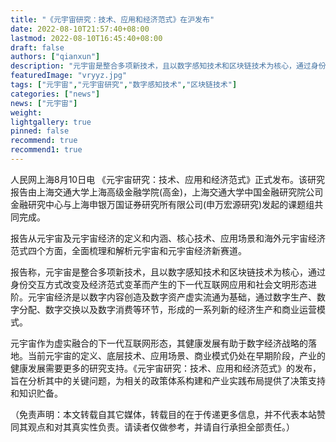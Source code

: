 ```yaml
---
title: "《元宇宙研究：技术、应用和经济范式》在沪发布"
date: 2022-08-10T21:57:40+08:00
lastmod: 2022-08-10T16:45:40+08:00
draft: false
authors: ["qianxun"]
description: "元宇宙是整合多项新技术，且以数字感知技术和区块链技术为核心，通过身份交互方式改变及经济范式变革而产生的下一代互联网应用和社会文明形态进阶。元宇宙经济是以数字内容创造及数字资产虚实流通为基础，通过数字生产、数字分配、数字交换以及数字消费等环节，形成的一系列新的经济生产和商业运营模式。"
featuredImage: "vryyz.jpg"
tags: ["元宇宙","元宇宙研究","数字感知技术","区块链技术"]
categories: ["news"]
news: ["元宇宙"]
weight: 
lightgallery: true
pinned: false
recommend: true
recommend1: true
---
```


人民网上海8月10日电 《元宇宙研究：技术、应用和经济范式》正式发布。该研究报告由上海交通大学上海高级金融学院(高金)，上海交通大学中国金融研究院公司金融研究中心与上海申银万国证券研究所有限公司(申万宏源研究)发起的课题组共同完成。

报告从元宇宙及元宇宙经济的定义和内涵、核心技术、应用场景和海外元宇宙经济范式四个方面，全面梳理和解析元宇宙和元宇宙经济新赛道。

报告称，元宇宙是整合多项新技术，且以数字感知技术和区块链技术为核心，通过身份交互方式改变及经济范式变革而产生的下一代互联网应用和社会文明形态进阶。元宇宙经济是以数字内容创造及数字资产虚实流通为基础，通过数字生产、数字分配、数字交换以及数字消费等环节，形成的一系列新的经济生产和商业运营模式。

元宇宙作为虚实融合的下一代互联网形态，其健康发展有助于数字经济战略的落地。当前元宇宙的定义、底层技术、应用场景、商业模式仍处在早期阶段，产业的健康发展需要更多的研究支持。《元宇宙研究：技术、应用和经济范式》的发布，旨在分析其中的关键问题，为相关的政策体系构建和产业实践布局提供了决策支持和知识贮备。

（免责声明：本文转载自其它媒体，转载目的在于传递更多信息，并不代表本站赞同其观点和对其真实性负责。请读者仅做参考，并请自行承担全部责任。）